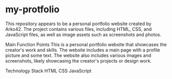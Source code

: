 # my-protfolio

This repository appears to be a personal portfolio website created by Arko42. The project contains various files, including HTML, CSS, and JavaScript files, as well as image assets such as screenshots and photos.

Main Function Points
This is a personal portfolio website that showcases the creator's work and skills.
The website includes a main page with a profile picture and some text.
The website also includes various images and screenshots, likely showcasing the creator's projects or design work.

Technology Stack
HTML
CSS
JavaScript
